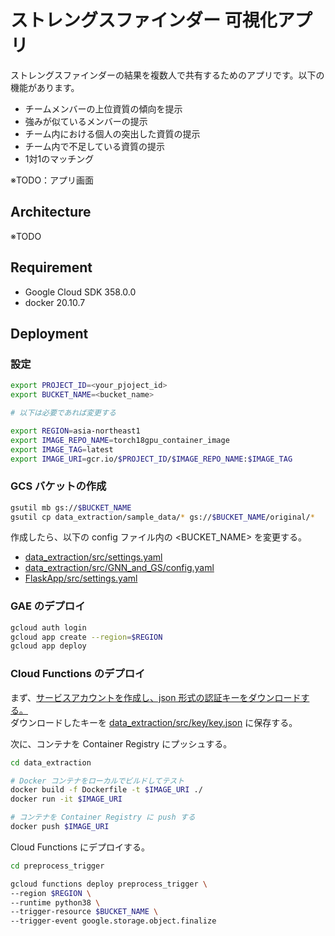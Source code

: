 # ストレングスファインダー 可視化アプリ

ストレングスファインダーの結果を複数人で共有するためのアプリです。以下の機能があります。

- チームメンバーの上位資質の傾向を提示
- 強みが似ているメンバーの提示
- チーム内における個人の突出した資質の提示
- チーム内で不足している資質の提示
- 1対1のマッチング

※TODO：アプリ画面

## Architecture

※TODO

## Requirement

* Google Cloud SDK 358.0.0
* docker 20.10.7
 
## Deployment

### 設定
```bash
export PROJECT_ID=<your_pjoject_id>
export BUCKET_NAME=<bucket_name>

# 以下は必要であれば変更する

export REGION=asia-northeast1
export IMAGE_REPO_NAME=torch18gpu_container_image
export IMAGE_TAG=latest
export IMAGE_URI=gcr.io/$PROJECT_ID/$IMAGE_REPO_NAME:$IMAGE_TAG
```

### GCS バケットの作成

```bash
gsutil mb gs://$BUCKET_NAME
gsutil cp data_extraction/sample_data/* gs://$BUCKET_NAME/original/*
```

作成したら、以下の config ファイル内の <BUCKET_NAME> を変更する。  
- [data_extraction/src/settings.yaml](data_extraction/src/settings.yaml)
- [data_extraction/src/GNN_and_GS/config.yaml](data_extraction/src/GNN_and_GS/config.yaml)
- [FlaskApp/src/settings.yaml](FlaskApp/src/settings.yaml)


### GAE のデプロイ

```bash
gcloud auth login
gcloud app create --region=$REGION
gcloud app deploy
```

### Cloud Functions のデプロイ

まず、[サービスアカウントを作成し、json 形式の認証キーをダウンロードする。](https://cloud.google.com/vertex-ai/docs/training/create-custom-job#create_custom_job-python)  
ダウンロードしたキーを [data_extraction/src/key/key.json](data_extraction/src/key/key.json) に保存する。

次に、コンテナを Container Registry にプッシュする。
```bash
cd data_extraction

# Docker コンテナをローカルでビルドしてテスト
docker build -f Dockerfile -t $IMAGE_URI ./
docker run -it $IMAGE_URI

# コンテナを Container Registry に push する
docker push $IMAGE_URI
```

Cloud Functions にデプロイする。
```bash
cd preprocess_trigger

gcloud functions deploy preprocess_trigger \
--region $REGION \
--runtime python38 \
--trigger-resource $BUCKET_NAME \
--trigger-event google.storage.object.finalize
```